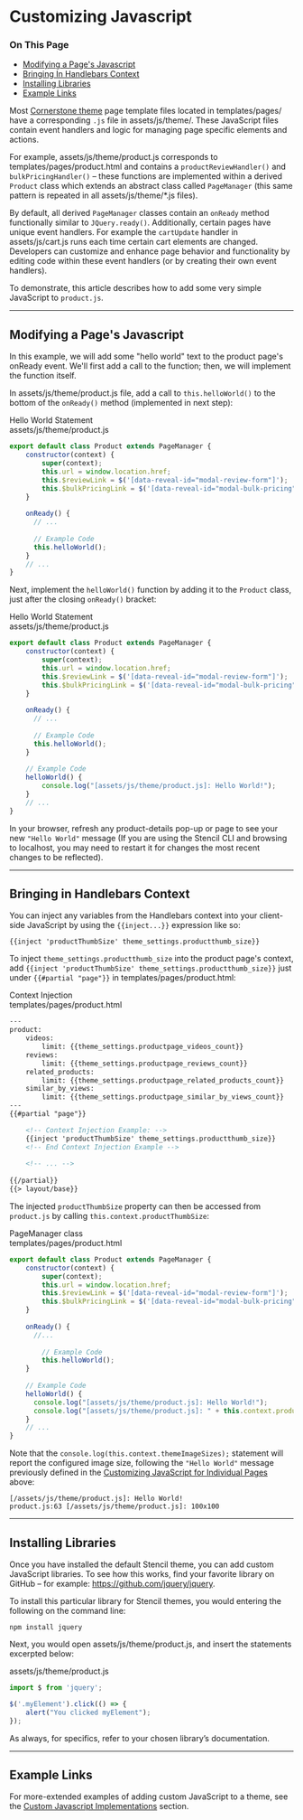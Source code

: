 <h1>Customizing Javascript</h1>

<div class="otp" id="no-index">
	<h3> On This Page </h3>
	<ul>
		<li><a href="#customizing-javascript_customizing">Modifying a Page's Javascript</a></li>
    	<li><a href="#customizing-javascript_bringing-handlebars">Bringing In Handlebars Context</a></li>
		<li><a href="#customizing-javascript_installing-various">Installing Libraries</a></li>
    <li><a href="#customizing-example">Example Links</a></li>
	</ul>
</div>

Most [Cornerstone theme](https://github.com/bigcommerce/cornerstone) page template files located in <span class="fp">templates/pages/</span>  have a corresponding `.js` file in <span class="fp">assets/js/theme/</span>.  These JavaScript files contain event handlers and logic  for managing page specific elements and actions. 

For example, <span class="fp">assets/js/theme/product.js</span> corresponds to <span class="fp">templates/pages/product.html</span> and contains a `productReviewHandler()` and `bulkPricingHandler()` – these functions are implemented within a  derived `Product` class which extends an abstract class called `PageManager` (this same pattern is repeated in all <span class="fp">assets/js/theme/*.js</span> files). 

By default, all derived `PageManager` classes contain an `onReady` method functionally similar to `JQuery.ready()`. Additionally, certain pages have unique event handlers. For example the `cartUpdate` handler in <span class="fp">assets/js/cart.js</span> runs each time certain cart elements are changed. Developers can customize and enhance page behavior and functionality by editing code within these event handlers (or by creating their own event handlers). 

To demonstrate, this article describes how to add some very simple JavaScript to `product.js`.

---

<a href='#customizing-javascript_customizing' aria-hidden='true' class='block-anchor'  id='customizing-javascript_customizing'><i aria-hidden='true' class='linkify icon'></i></a>

## Modifying a Page's Javascript
In this example, we will add some "hello world" text to the product page's onReady event. We'll first add a call to the function; then, we will implement the function itself. 

In <span class="fp">assets/js/theme/product.js</span> file, add a call to `this.helloWorld()` to the bottom of the `onReady()` method (implemented in next step): 

<div class="HubBlock-header">
    <div class="HubBlock-header-title flex items-center">
        <div class="HubBlock-header-name">Hello World Statement</div>
    </div><div class="HubBlock-header-subtitle">assets/js/theme/product.js</div>
</div>

<!--
title: "Hello World Statement"
subtitle: "assets/js/theme/product.js"
lineNumbers: true
-->

```js
export default class Product extends PageManager {
    constructor(context) {
        super(context);
        this.url = window.location.href;
        this.$reviewLink = $('[data-reveal-id="modal-review-form"]');
        this.$bulkPricingLink = $('[data-reveal-id="modal-bulk-pricing"]');
    }    
    
    onReady() {
      // ...
      
      // Example Code
      this.helloWorld();
    }
    // ...
}
```

Next, implement the `helloWorld()` function by adding it to the `Product` class, just after the closing `onReady()` bracket:

<div class="HubBlock-header">
    <div class="HubBlock-header-title flex items-center">
        <div class="HubBlock-header-name">Hello World Statement</div>
    </div><div class="HubBlock-header-subtitle">assets/js/theme/product.js</div>
</div>

<!--
title: "Hello World Statement"
subtitle: "assets/js/theme/product.js"
lineNumbers: true
-->

```js
export default class Product extends PageManager {
    constructor(context) {
        super(context);
        this.url = window.location.href;
        this.$reviewLink = $('[data-reveal-id="modal-review-form"]');
        this.$bulkPricingLink = $('[data-reveal-id="modal-bulk-pricing"]');
    }    
    
    onReady() {
      // ...
        
      // Example Code
      this.helloWorld();
    }
  
    // Example Code
    helloWorld() {
        console.log("[assets/js/theme/product.js]: Hello World!");
    }
    // ...
}
```

In your browser, refresh any product-details pop-up or page to see your new `"Hello World"` message (If you are using the Stencil CLI and browsing to localhost, you may need to restart it for changes the most recent changes to be reflected). 

---

<a href='#customizing-javascript_bringing-handlebars' aria-hidden='true' class='block-anchor'  id='customizing-javascript_bringing-handlebars'><i aria-hidden='true' class='linkify icon'></i></a>

## Bringing in Handlebars Context

You can inject any variables from the Handlebars context into your client-side JavaScript by using the `{{inject...}}` expression like so: 

```
{{inject 'productThumbSize' theme_settings.productthumb_size}}
```

To inject `theme_settings.productthumb_size` into the product page's context, add `{{inject 'productThumbSize' theme_settings.productthumb_size}}` just under `{{#partial "page"}}` in <span class="fp">templates/pages/product.html<span>:

<div class="HubBlock-header">
    <div class="HubBlock-header-title flex items-center">
        <div class="HubBlock-header-name">Context Injection</div>
    </div><div class="HubBlock-header-subtitle">templates/pages/product.html</div>
</div>

<!--
title: "Context Injection"
subtitle: "templates/pages/product.html"
lineNumbers: true
-->

```html
---
product:
    videos:
        limit: {{theme_settings.productpage_videos_count}}
    reviews:
        limit: {{theme_settings.productpage_reviews_count}}
    related_products:
        limit: {{theme_settings.productpage_related_products_count}}
    similar_by_views:
        limit: {{theme_settings.productpage_similar_by_views_count}}
---
{{#partial "page"}}

    <!-- Context Injection Example: -->
    {{inject 'productThumbSize' theme_settings.productthumb_size}}
    <!-- End Context Injection Example -->
      
    <!-- ... -->
      
{{/partial}}
{{> layout/base}}
```

The injected `productThumbSize` property can then be accessed from `product.js` by calling `this.context.productThumbSize`:

<div class="HubBlock-header">
    <div class="HubBlock-header-title flex items-center">
        <div class="HubBlock-header-name">PageManager class</div>
    </div><div class="HubBlock-header-subtitle">templates/pages/product.html</div>
</div>

<!--
title: "PageManager class"
subtitle: "templates/pages/product.html"
lineNumbers: true
-->

```js
export default class Product extends PageManager {
    constructor(context) {
        super(context);
        this.url = window.location.href;
        this.$reviewLink = $('[data-reveal-id="modal-review-form"]');
        this.$bulkPricingLink = $('[data-reveal-id="modal-bulk-pricing"]');
    }    
    
    onReady() {
      //...
        
        // Example Code
        this.helloWorld();
    }
  
    // Example Code
    helloWorld() {
      console.log("[assets/js/theme/product.js]: Hello World!");
      console.log("[assets/js/theme/product.js]: " + this.context.productThumbSize);
    }
    // ...
}
```

Note that the `console.log(this.context.themeImageSizes);` statement will report the configured image size, following the `"Hello World"` message previously defined in the [Customizing JavaScript for Individual Pages](#customizing-javascript_customizing) above:

```
[/assets/js/theme/product.js]: Hello World!
product.js:63 [/assets/js/theme/product.js]: 100x100
```

---

<a href='#customizing-javascript_installing-various' aria-hidden='true' class='block-anchor'  id='customizing-javascript_installing-various'><i aria-hidden='true' class='linkify icon'></i></a>

## Installing Libraries

Once you have installed the default Stencil theme, you can add custom JavaScript libraries. To see how this works, find your favorite library on GitHub – for example: https://github.com/jquery/jquery.

To install this particular library for Stencil themes, you would entering the following on the command line:

`npm install jquery`

Next, you would open <span class="fp">assets/js/theme/product.js<span>, and insert the statements excerpted below:

<div class="HubBlock-header">
    <div class="HubBlock-header-title flex items-center">
        <div class="HubBlock-header-name"></div>
    </div><div class="HubBlock-header-subtitle">assets/js/theme/product.js</div>
</div>

<!--
title: ""
subtitle: "assets/js/theme/product.js"
lineNumbers: true
-->

```js
import $ from 'jquery';

$('.myElement').click(() => {
    alert("You clicked myElement");
});
```

As always, for specifics, refer to your chosen library’s documentation.

---

<a href='#customizing-example' aria-hidden='true' class='block-anchor'  id='customizing-example'><i aria-hidden='true' class='linkify icon'></i></a>

## Example Links 

For more-extended examples of adding custom JavaScript to a theme, see the [Custom Javascript Implementations](/stencil-docs/custom-javascript-implementations) section.

